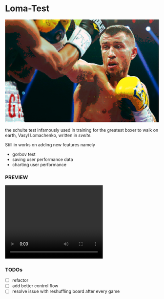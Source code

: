 # Loma-Test

![lomachenko](./media/loma-pixelicious.png) 

the schulte test infamously used in training for the greatest boxer
to walk on earth, Vasyl Lomachenko, written in *svelte*.

Still in works on adding new features namely
+ gorbov test
+ saving user performance data
+ charting user performance

### PREVIEW

<video width="320" height="240" controls>
  <source src="./media/preview.mov" type="video/mp4">
</video>

### TODOs

- [ ] refactor
- [ ] add better control flow
- [ ] resolve issue with reshuffling board after every game
